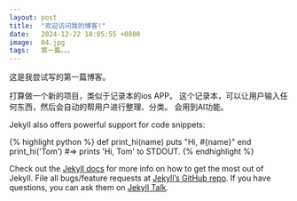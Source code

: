 ```yaml
---
layout: post
title:  "欢迎访问我的博客!"
date:   2024-12-22 18:05:55 +0800
image:  04.jpg
tags:   第一篇。。。
---
```

这是我尝试写的第一篇博客。

打算做一个新的项目，类似于记录本的ios APP。
这个记录本，可以让用户输入任何东西，然后会自动的帮用户进行整理、分类。
会用到AI功能。

Jekyll also offers powerful support for code snippets:

{% highlight python %}
def print_hi(name)
  puts "Hi, #{name}"
end
print_hi('Tom')
#=> prints 'Hi, Tom' to STDOUT.
{% endhighlight %}

Check out the [Jekyll docs][jekyll-docs] for more info on how to get the most out of Jekyll. File all bugs/feature requests at [Jekyll’s GitHub repo][jekyll-gh]. If you have questions, you can ask them on [Jekyll Talk][jekyll-talk].

[jekyll-docs]: https://jekyllrb.com/docs/home
[jekyll-gh]:   https://github.com/jekyll/jekyll
[jekyll-talk]: https://talk.jekyllrb.com/

